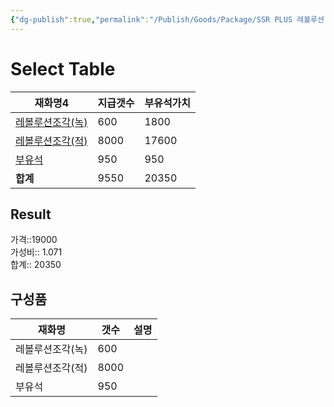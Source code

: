 ```yaml
---
{"dg-publish":true,"permalink":"/Publish/Goods/Package/SSR PLUS 레볼루션 스탭업 4/"}
---
```



# Select Table
<div><table class="dataview table-view-table"><thead class="table-view-thead"><tr class="table-view-tr-header"><th class="table-view-th"><span>재화명</span><span class="dataview small-text">4</span></th><th class="table-view-th"><span>지급갯수</span></th><th class="table-view-th"><span>부유석가치</span></th></tr></thead><tbody class="table-view-tbody"><tr><td><span><a data-tooltip-position="top" aria-label="Publish/Goods/Currencies/레볼루션조각(녹).md" data-href="Publish/Goods/Currencies/레볼루션조각(녹).md" href="Publish/Goods/Currencies/레볼루션조각(녹).md" class="internal-link" target="_blank" rel="noopener nofollow">레볼루션조각(녹)</a></span></td><td>600</td><td>1800</td></tr><tr><td><span><a data-tooltip-position="top" aria-label="Publish/Goods/Currencies/레볼루션조각(적).md" data-href="Publish/Goods/Currencies/레볼루션조각(적).md" href="Publish/Goods/Currencies/레볼루션조각(적).md" class="internal-link" target="_blank" rel="noopener nofollow">레볼루션조각(적)</a></span></td><td>8000</td><td>17600</td></tr><tr><td><span><a data-tooltip-position="top" aria-label="Publish/Goods/Currencies/부유석.md" data-href="Publish/Goods/Currencies/부유석.md" href="Publish/Goods/Currencies/부유석.md" class="internal-link" target="_blank" rel="noopener nofollow">부유석</a></span></td><td>950</td><td>950</td></tr><tr><td><span><strong>합계</strong></span></td><td>9550</td><td>20350</td></tr></tbody></table></div><p><span><h2 data-heading="Result" dir="auto">Result</h2></span></p><span><span>가격::19000 <br></span></span><span><span>가성비:: 1.071 <br></span></span><span><span>합계:: 20350</span></span>

## 구성품
| **재화명**   | **갯수** | 설명  |
| --------- | ------ | --- |
| 레볼루션조각(녹) | 600    |     |
| 레볼루션조각(적) | 8000   |     |
| 부유석       | 950    |     |



